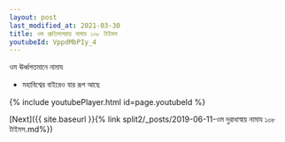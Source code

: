 ```yaml
---
layout: post
last_modified_at: 2021-03-30
title: ওম শ্রুতিসাগরায় নামায ১০৮ টাইমস
youtubeId: VppdMbPIy_4
---
```

 
 
 ওম ঊর্ধ্বগতমানে নামায  
 
 -  মহাবিশ্বের বাইরেও যার রূপ আছে 
 
  
 
  
 
 
 
 
 
 


{% include youtubePlayer.html id=page.youtubeId %}
 
[Next]({{ site.baseurl }}{% link  split2/_posts/2019-06-11-ওম দুরাধাস্বায় নামায ১০৮ টাইমস.md%})
 

